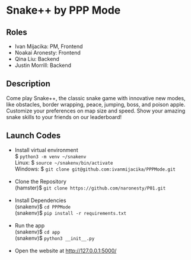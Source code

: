 # Snake++ by PPP Mode 

## Roles
- Ivan Mijacika: PM, Frontend
- Noakai Aronesty: Frontend
- Qina Liu: Backend
- Justin Morrill: Backend

## Description
Come play Snake++, the classic snake game with innovative new modes, like obstacles, border wrapping, peace, jumping, boss, and poison apple. Customize your preferences on map size and speed. Show your amazing snake skills to your friends on our leaderboard! 

## Launch Codes
- Install virtual environment <br>
$ ```python3 -m venv ~/snakenv``` <br>
Linux: $ ```source ~/snakenv/bin/activate``` <br>
Windows: $ ```git clone git@github.com:ivanmijacika/PPPMode.git``` <br><br>
- Clone the Repository <br>
(hamster)$ ```git clone https://github.com/naronesty/P01.git ``` <br><br>
- Install Dependencies <br>
(snakenv)$ ```cd PPPMode ``` <br>
(snakenv)$ ```pip install -r requirements.txt``` <br><br> 
- Run the app <br>
(snakenv)$ ```cd app``` <br>
(snakenv)$ ```python3 __init__.py``` <br><br>
- Open the website at http://127.0.0.1:5000/
